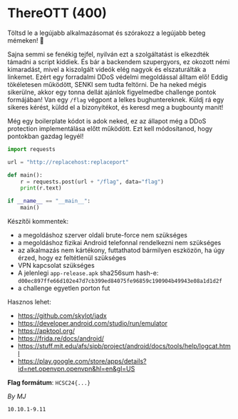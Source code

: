 # ThereOTT (400)

Töltsd le a legújabb alkalmazásomat és szórakozz a legújabb beteg mémeken! 🤪

Sajna semmi se fenékig tejfel, nyilván ezt a szolgáltatást is elkezdték támadni a script kiddiek. És bár a backendem szupergyors, ez okozott némi kimaradást, mivel a kiszolgált videók elég nagyok és elszaturálták a linkemet. Ezért egy forradalmi DDoS védelmi megoldással álltam elő! Eddig tökéletesen működött, SENKI sem tudta feltörni. De ha neked mégis sikerülne, akkor egy tonna dellát ajánlok figyelmedbe challenge pontok formájában! Van egy `/flag` végpont a lelkes bughuntereknek. Küldj rá egy sikeres kérést, küldd el a bizonyítékot, és keresd meg a bugbounty manit!

Még egy boilerplate kódot is adok neked, ez az állapot még a DDoS protection implementálása előtt működött. Ezt kell módosítanod, hogy pontokban gazdag legyél!

```py
import requests

url = "http://replacehost:replaceport"

def main():
    r = requests.post(url + "/flag", data="flag")
    print(r.text)

if __name__ == "__main__":
    main()
```

Készítői kommentek:

* a megoldáshoz szerver oldali brute-force nem szükséges
* a megoldáshoz fizikai Android telefonnal rendelkezni nem szükséges
* az alkalmazás nem kártékony, futtathatod bármilyen eszközön, ha úgy érzed, hogy ez feltétlenül szükséges
* VPN kapcsolat szükséges
* A jelenlegi `app-release.apk` sha256sum hash-e:  `d00ec897ffe66d102e47d7cb399ed84075fe96859c190904b49943e08a1d1d2f`
* a challenge egyetlen porton fut

Hasznos lehet:

* https://github.com/skylot/jadx
* https://developer.android.com/studio/run/emulator
* https://apktool.org/
* https://frida.re/docs/android/
* https://stuff.mit.edu/afs/sipb/project/android/docs/tools/help/logcat.html
* https://play.google.com/store/apps/details?id=net.openvpn.openvpn&hl=en&gl=US

**Flag formátum**: `HCSC24{...}`

*By MJ*
```
10.10.1-9.11 
```